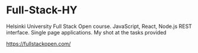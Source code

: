 # Full-Stack-HY

Helsinki University Full Stack Open course. JavaScript, React, Node.js REST interface. Single page applications.
My shot at the tasks provided

https://fullstackopen.com/

